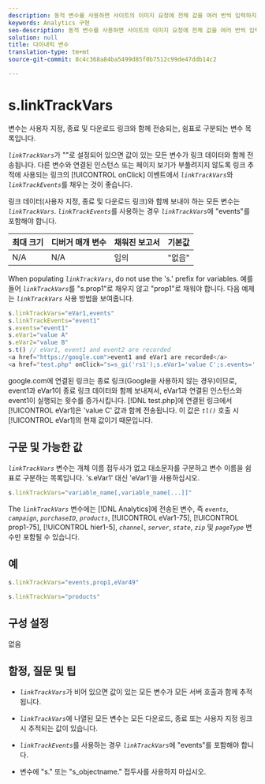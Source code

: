 ```yaml
---
description: 동적 변수를 사용하면 사이트의 이미지 요청에 전체 값을 여러 번씩 입력하지 않고도 한 변수에서 다른 변수로 값을 복사할 수 있습니다.
keywords: Analytics 구현
seo-description: 동적 변수를 사용하면 사이트의 이미지 요청에 전체 값을 여러 번씩 입력하지 않고도 한 변수에서 다른 변수로 값을 복사할 수 있습니다.
solution: null
title: 다이내믹 변수
translation-type: tm+mt
source-git-commit: 8c4c368a84ba5499d85f0b7512c99de47ddb14c2

---
```



# s.linkTrackVars

 변수는 사용자 지정, 종료 및 다운로드 링크와 함께 전송되는, 쉼표로 구분되는 변수 목록입니다.

*`linkTrackVars`*&#x200B;가 ""로 설정되어 있으면 값이 있는 모든 변수가 링크 데이터와 함께 전송됩니다. 다른 변수와 연결된 인스턴스 또는 페이지 보기가 부풀려지지 않도록 링크 추적에 사용되는 링크의 [!UICONTROL onClick] 이벤트에서 *`linkTrackVars`*&#x200B;와 *`linkTrackEvents`*&#x200B;를 채우는 것이 좋습니다.

링크 데이터(사용자 지정, 종료 및 다운로드 링크)와 함께 보내야 하는 모든 변수는 *`linkTrackVars`*. *`linkTrackEvents`*&#x200B;를 사용하는 경우 *`linkTrackVars`*&#x200B;에 "events"를 포함해야 합니다.

| 최대 크기 | 디버거 매개 변수 | 채워진 보고서 | 기본값 |
|---|---|---|---|
| N/A | N/A | 임의 | "없음" |

When populating *`linkTrackVars`*, do not use the 's.' prefix for variables. 예를 들어 *`linkTrackVars`*&#x200B;를 "s.prop1"로 채우지 않고 "prop1"로 채워야 합니다. 다음 예제는 *`linkTrackVars`* 사용 방법을 보여줍니다.

```js
s.linkTrackVars="eVar1,events" 
s.linkTrackEvents="event1" 
s.events="event1" 
s.eVar1="value A" 
s.eVar2="value B" 
s.t() // eVar1, event1 and event2 are recorded 
<a href="https://google.com">event1 and eVar1 are recorded</a> 
<a href="test.php" onClick="s=s_gi('rs1');s.eVar1='value C';s.events='';s.tl(this,'o')">eVar1 is recorded</a> 
```

google.com에 연결된 링크는 종료 링크(Google을 사용하지 않는 경우)이므로, event1과 eVar1이 종료 링크 데이터와 함께 보내져서, eVar1과 연결된 인스턴스와 event1이 실행되는 횟수를 증가시킵니다. [!DNL test.php]에 연결된 링크에서 [!UICONTROL eVar1]은 'value C' 값과 함께 전송됩니다. 이 값은 *`tl()`* 호출 시 [!UICONTROL eVar1]의 현재 값이기 때문입니다.

## 구문 및 가능한 값

*`linkTrackVars`* 변수는 개체 이름 접두사가 없고 대소문자를 구분하고 변수 이름을 쉼표로 구분하는 목록입니다. 's.eVar1' 대신 'eVar1'을 사용하십시오.

```js
s.linkTrackVars="variable_name[,variable_name[...]]"
```

The *`linkTrackVars`* 변수에는 [!DNL Analytics]에 전송된 변수, 즉 *`events`*, *`campaign`*, *`purchaseID`*, *`products`*, [!UICONTROL eVar1-75], [!UICONTROL prop1-75], [!UICONTROL hier1-5], *`channel`*, *`server`*, *`state`*, *`zip`* 및 *`pageType`* 변수만 포함될 수 있습니다.

## 예

```js
s.linkTrackVars="events,prop1,eVar49"
```

```js
s.linkTrackVars="products"
```

## 구성 설정

없음

## 함정, 질문 및 팁

* *`linkTrackVars`*&#x200B;가 비어 있으면 값이 있는 모든 변수가 모든 서버 호출과 함께 추적됩니다.
* *`linkTrackVars`*&#x200B;에 나열된 모든 변수는 모든 다운로드, 종료 또는 사용자 지정 링크 시 추적되는 값이 있습니다.
* *`linkTrackEvents`*&#x200B;를 사용하는 경우 *`linkTrackVars`*&#x200B;에 "events"를 포함해야 합니다.

* 변수에 "s." 또는 "s_objectname." 접두사를 사용하지 마십시오.
